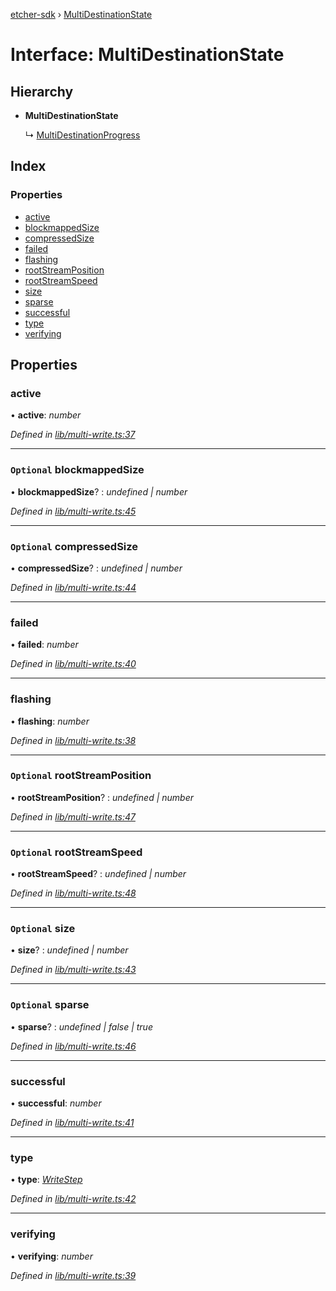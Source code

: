 [etcher-sdk](../README.md) › [MultiDestinationState](multidestinationstate.md)

# Interface: MultiDestinationState

## Hierarchy

* **MultiDestinationState**

  ↳ [MultiDestinationProgress](multidestinationprogress.md)

## Index

### Properties

* [active](multidestinationstate.md#active)
* [blockmappedSize](multidestinationstate.md#optional-blockmappedsize)
* [compressedSize](multidestinationstate.md#optional-compressedsize)
* [failed](multidestinationstate.md#failed)
* [flashing](multidestinationstate.md#flashing)
* [rootStreamPosition](multidestinationstate.md#optional-rootstreamposition)
* [rootStreamSpeed](multidestinationstate.md#optional-rootstreamspeed)
* [size](multidestinationstate.md#optional-size)
* [sparse](multidestinationstate.md#optional-sparse)
* [successful](multidestinationstate.md#successful)
* [type](multidestinationstate.md#type)
* [verifying](multidestinationstate.md#verifying)

## Properties

###  active

• **active**: *number*

*Defined in [lib/multi-write.ts:37](https://github.com/balena-io-modules/etcher-sdk/blob/1a7a17c/lib/multi-write.ts#L37)*

___

### `Optional` blockmappedSize

• **blockmappedSize**? : *undefined | number*

*Defined in [lib/multi-write.ts:45](https://github.com/balena-io-modules/etcher-sdk/blob/1a7a17c/lib/multi-write.ts#L45)*

___

### `Optional` compressedSize

• **compressedSize**? : *undefined | number*

*Defined in [lib/multi-write.ts:44](https://github.com/balena-io-modules/etcher-sdk/blob/1a7a17c/lib/multi-write.ts#L44)*

___

###  failed

• **failed**: *number*

*Defined in [lib/multi-write.ts:40](https://github.com/balena-io-modules/etcher-sdk/blob/1a7a17c/lib/multi-write.ts#L40)*

___

###  flashing

• **flashing**: *number*

*Defined in [lib/multi-write.ts:38](https://github.com/balena-io-modules/etcher-sdk/blob/1a7a17c/lib/multi-write.ts#L38)*

___

### `Optional` rootStreamPosition

• **rootStreamPosition**? : *undefined | number*

*Defined in [lib/multi-write.ts:47](https://github.com/balena-io-modules/etcher-sdk/blob/1a7a17c/lib/multi-write.ts#L47)*

___

### `Optional` rootStreamSpeed

• **rootStreamSpeed**? : *undefined | number*

*Defined in [lib/multi-write.ts:48](https://github.com/balena-io-modules/etcher-sdk/blob/1a7a17c/lib/multi-write.ts#L48)*

___

### `Optional` size

• **size**? : *undefined | number*

*Defined in [lib/multi-write.ts:43](https://github.com/balena-io-modules/etcher-sdk/blob/1a7a17c/lib/multi-write.ts#L43)*

___

### `Optional` sparse

• **sparse**? : *undefined | false | true*

*Defined in [lib/multi-write.ts:46](https://github.com/balena-io-modules/etcher-sdk/blob/1a7a17c/lib/multi-write.ts#L46)*

___

###  successful

• **successful**: *number*

*Defined in [lib/multi-write.ts:41](https://github.com/balena-io-modules/etcher-sdk/blob/1a7a17c/lib/multi-write.ts#L41)*

___

###  type

• **type**: *[WriteStep](../README.md#writestep)*

*Defined in [lib/multi-write.ts:42](https://github.com/balena-io-modules/etcher-sdk/blob/1a7a17c/lib/multi-write.ts#L42)*

___

###  verifying

• **verifying**: *number*

*Defined in [lib/multi-write.ts:39](https://github.com/balena-io-modules/etcher-sdk/blob/1a7a17c/lib/multi-write.ts#L39)*
